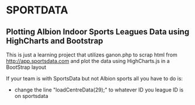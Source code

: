 SPORTDATA
==============

Plotting Albion Indoor Sports Leagues Data using HighCharts and Bootstrap
--------------

This is just a learning project that utilizes ganon.php to scrap html from http://app.sportsdata.com and plot the data
using HighCharts.js in a BootStrap layout

If your team is with SportsData but not Albion sports all you have to do is:
- change the line "loadCentreData(29);" to whatever ID you league ID is on sportsdata